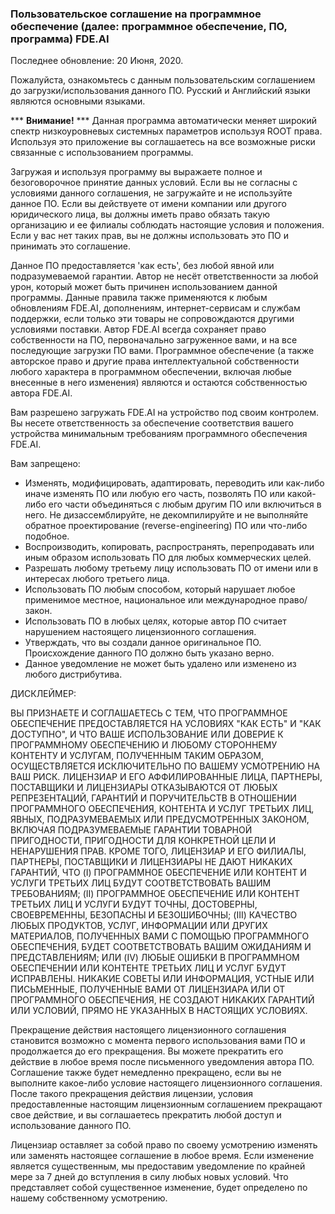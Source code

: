 ### Пользовательское соглашение на программное обеспечение (далее: программное обеспечение, ПО, программа) FDE.AI
Последнее обновление: 20 Июня, 2020.

Пожалуйста, ознакомьтесь с данным пользовательским соглашением до загрузки/использования данного ПО.
Русский и Английский языки являются основными языками.

*** **Внимание!** ***
Данная программа автоматически меняет широкий спектр низкоуровневых системных параметров используя ROOT права. Используя это приложение вы соглашаетесь на все возможные риски связанные с использованием программы.

Загружая и используя программу вы выражаете полное и безоговорочное принятие данных условий. Если вы не согласны с условиями данного соглашения, не загружайте и не используйте данное ПО.
Если вы действуете от имени компании или другого юридического лица, вы должны иметь право обязать такую организацию и ее филиалы соблюдать настоящие условия и положения. Если у вас нет таких прав, вы не должны использовать это ПО и принимать это соглашение.

Данное ПО предоставляется 'как есть', без любой явной или подразумеваемой гарантии. Автор не несёт ответственности за любой урон, который может быть причинен использованием данной программы. Данные правила также применяются к любым обновлениям FDE.AI, дополнениям, интернет-сервисам и службам поддержки, если только эти товары не сопровождаются другими условиями поставки. Автор FDE.AI всегда сохраняет право собственности на ПО, первоначально загруженное вами, и на все последующие загрузки ПО вами. Программное обеспечение (а также авторское право и другие права интеллектуальной собственности любого характера в программном обеспечении, включая любые внесенные в него изменения) являются и остаются собственностью автора FDE.AI.

Вам разрешено загружать FDE.AI на устройство под своим контролем. Вы несете ответственность за обеспечение соответствия вашего устройства минимальным требованиям программного обеспечения FDE.AI.

Вам запрещено:
 - Изменять, модифицировать, адаптировать, переводить или как-либо иначе изменять ПО или любую его часть, позволять ПО или какой-либо его части объединяться с любым другим ПО или включиться в него. Не дизассемблируйте, не декомпилируйте и не выполняйте обратное проектирование (reverse-engineering) ПО или что-либо подобное.
 - Воспроизводить, копировать, распространять, перепродавать или иным образом использовать ПО для любых коммерческих целей.
 - Разрешать любому третьему лицу использовать ПО от имени или в интересах любого третьего лица.
 - Использовать ПО любым способом, который нарушает любое применимое местное, национальное или международное право/закон.
 - Использовать ПО в любых целях, которые автор ПО считает нарушением настоящего лицензионного соглашения.
 - Утверждать, что вы создали данное оригинальное ПО. Происхождение данного ПО должно быть указано верно.
 - Данное уведомление не может быть удалено или изменено из любого дистрибутива.

ДИСКЛЕЙМЕР:

ВЫ ПРИЗНАЕТЕ И СОГЛАШАЕТЕСЬ С ТЕМ, ЧТО ПРОГРАММНОЕ ОБЕСПЕЧЕНИЕ ПРЕДОСТАВЛЯЕТСЯ НА УСЛОВИЯХ "КАК ЕСТЬ" И "КАК ДОСТУПНО", И ЧТО ВАШЕ ИСПОЛЬЗОВАНИЕ ИЛИ ДОВЕРИЕ К ПРОГРАММНОМУ ОБЕСПЕЧЕНИЮ И ЛЮБОМУ СТОРОННЕМУ КОНТЕНТУ И УСЛУГАМ, ПОЛУЧЕННЫМ ТАКИМ ОБРАЗОМ, ОСУЩЕСТВЛЯЕТСЯ ИСКЛЮЧИТЕЛЬНО ПО ВАШЕМУ УСМОТРЕНИЮ НА ВАШ РИСК. ЛИЦЕНЗИАР И ЕГО АФФИЛИРОВАННЫЕ ЛИЦА, ПАРТНЕРЫ, ПОСТАВЩИКИ И ЛИЦЕНЗИАРЫ ОТКАЗЫВАЮТСЯ ОТ ЛЮБЫХ РЕПРЕЗЕНТАЦИЙ, ГАРАНТИЙ И ПОРУЧИТЕЛЬСТВ В ОТНОШЕНИИ ПРОГРАММНОГО ОБЕСПЕЧЕНИЯ, КОНТЕНТА И УСЛУГ ТРЕТЬИХ ЛИЦ, ЯВНЫХ, ПОДРАЗУМЕВАЕМЫХ ИЛИ ПРЕДУСМОТРЕННЫХ ЗАКОНОМ, ВКЛЮЧАЯ ПОДРАЗУМЕВАЕМЫЕ ГАРАНТИИ ТОВАРНОЙ ПРИГОДНОСТИ, ПРИГОДНОСТИ ДЛЯ КОНКРЕТНОЙ ЦЕЛИ И НЕНАРУШЕНИЯ ПРАВ. КРОМЕ ТОГО, ЛИЦЕНЗИАР И ЕГО ФИЛИАЛЫ, ПАРТНЕРЫ, ПОСТАВЩИКИ И ЛИЦЕНЗИАРЫ НЕ ДАЮТ НИКАКИХ ГАРАНТИЙ, ЧТО (I) ПРОГРАММНОЕ ОБЕСПЕЧЕНИЕ ИЛИ КОНТЕНТ И УСЛУГИ ТРЕТЬИХ ЛИЦ БУДУТ СООТВЕТСТВОВАТЬ ВАШИМ ТРЕБОВАНИЯМ; (II) ПРОГРАММНОЕ ОБЕСПЕЧЕНИЕ ИЛИ КОНТЕНТ ТРЕТЬИХ ЛИЦ И УСЛУГИ БУДУТ ТОЧНЫ, ДОСТОВЕРНЫ, СВОЕВРЕМЕННЫ, БЕЗОПАСНЫ И БЕЗОШИБОЧНЫ; (III) КАЧЕСТВО ЛЮБЫХ ПРОДУКТОВ, УСЛУГ, ИНФОРМАЦИИ ИЛИ ДРУГИХ МАТЕРИАЛОВ, ПОЛУЧЕННЫХ ВАМИ С ПОМОЩЬЮ ПРОГРАММНОГО ОБЕСПЕЧЕНИЯ, БУДЕТ СООТВЕТСТВОВАТЬ ВАШИМ ОЖИДАНИЯМ И ПРЕДСТАВЛЕНИЯМ; ИЛИ (IV) ЛЮБЫЕ ОШИБКИ В ПРОГРАММНОМ ОБЕСПЕЧЕНИИ ИЛИ КОНТЕНТЕ ТРЕТЬИХ ЛИЦ И УСЛУГ БУДУТ ИСПРАВЛЕНЫ. НИКАКИЕ СОВЕТЫ ИЛИ ИНФОРМАЦИЯ, УСТНЫЕ ИЛИ ПИСЬМЕННЫЕ, ПОЛУЧЕННЫЕ ВАМИ ОТ ЛИЦЕНЗИАРА ИЛИ ОТ ПРОГРАММНОГО ОБЕСПЕЧЕНИЯ, НЕ СОЗДАЮТ НИКАКИХ ГАРАНТИЙ ИЛИ УСЛОВИЙ, ПРЯМО НЕ УКАЗАННЫХ В НАСТОЯЩИХ УСЛОВИЯХ.

Прекращение действия настоящего лицензионного соглашения становится возможно с момента первого использования вами ПО и продолжается до его прекращения. Вы можете прекратить его действие в любое время после письменного уведомления автора ПО. Соглашение также будет немедленно прекращено, если вы не выполните какое-либо условие настоящего лицензионного соглашения. После такого прекращения действия лицензии, условия предоставленные настоящим лицензионным соглашением прекращают свое действие, и вы соглашаетесь прекратить любой доступ и использование данного ПО.

Лицензиар оставляет за собой право по своему усмотрению изменять или заменять настоящее соглашение в любое время. Если изменение является существенным, мы предоставим уведомление по крайней мере за 7 дней до вступления в силу любых новых условий. Что представляет собой существенное изменение, будет определено по нашему собственному усмотрению.
